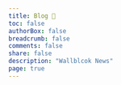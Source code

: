 ```yaml
---
title: Blog 📝
toc: false
authorBox: false
breadcrumb: false
comments: false
share: false
description: "Wallblcok News"
page: true
---
```

